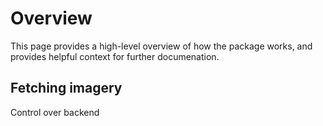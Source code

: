 # Overview

This page provides a high-level overview of how the package works, and provides helpful context for further documenation.

## Fetching imagery

Control over backend
